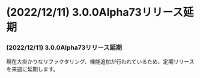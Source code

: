 # (2022/12/11) 3.0.0Alpha73リリース延期

### (2022/12/11) 3.0.0Alpha73リリース延期
現在大掛かりなリファクタリング、機能追加が行われているため、定期リリースを来週に延期します。
